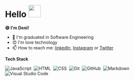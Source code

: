 
<h1 align="left">Hello <img src="https://user-images.githubusercontent.com/28206070/147329764-e79204c7-8f22-4a6f-a689-5fd5cc2302ed.gif" width="40px"></h1>
<!--
<p align="left"> <img src="https://komarev.com/ghpvc/?username=denilsonbaptista&color=green" alt="Profile views" /> </p>
--->

**😄 I'm Deni!**

- 📝 I'm graduated in Software Engineering
- 😍 I'm love technology
- 📫 How to reach me: [linkedIn](https://www.linkedin.com/in/denilsonbaptista/), [Instagram](https://www.instagram.com/denilsonbaptistabp/) or [Twitter](https://twitter.com/denilsonsbp)


**Tech Stack**  

 ![JavaScript](https://img.shields.io/badge/-JavaScript-05122A?style=flat&logo=javascript)&nbsp;
 ![HTML](https://img.shields.io/badge/-HTML-05122A?style=flat&logo=HTML5)&nbsp;
 ![CSS](https://img.shields.io/badge/-CSS-05122A?style=flat&logo=CSS3&logoColor=1572B6)&nbsp;
 ![Git](https://img.shields.io/badge/-Git-05122A?style=flat&logo=git)&nbsp;
 ![GitHub](https://img.shields.io/badge/-GitHub-05122A?style=flat&logo=github)&nbsp;
 ![Markdown](https://img.shields.io/badge/-Markdown-05122A?style=flat&logo=markdown)&nbsp;
 ![Visual Studio Code](https://img.shields.io/badge/-Visual%20Studio%20Code-05122A?style=flat&logo=visual-studio-code&logoColor=007ACC)&nbsp;
 
